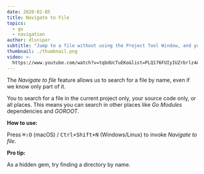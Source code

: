 ```yaml
---
date: 2020-02-05
title: Navigate to File
topics:
  - go
  - navigation
author: dlsniper
subtitle: "Jump to a file without using the Project Tool Window, and your mouse"
thumbnail: ./thumbnail.png
video: >-
  https://www.youtube.com/watch?v=tqbdUcTuEKo&list=PLQ176FUIyIUZrbrlz4AY1V8VzBJKZyVlW&index=80
---
```


The _Navigate to file_ feature allows us to search for a file by name, even if we know only part of it.

You to search for a file in the current project only, your source code only, or all places. This means you can search in other places like _Go Modules_ dependencies and _GOROOT_.

**How to use:**

Press <kbd>⌘⇧O</kbd> (macOS) / <kbd>Ctrl+Shift+N</kbd> (Windows/Linux) to invoke _Navigate to file_.

**Pro tip:**

As a hidden gem, try finding a directory by name.
